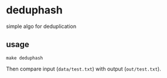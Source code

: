 # deduphash
simple algo for deduplication

## usage

```
make deduphash
```

Then compare input (`data/test.txt`) with output (`out/test.txt`).

